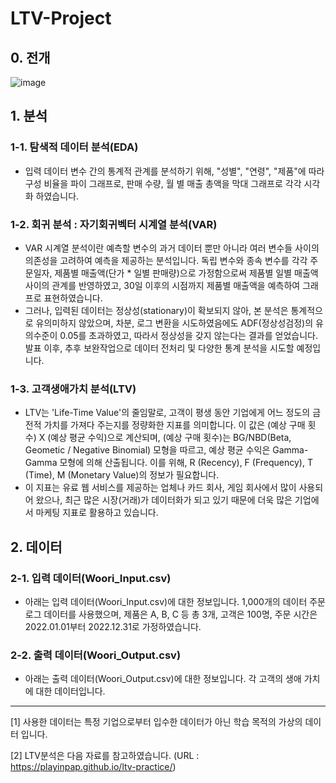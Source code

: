 # LTV-Project

## 0. 전개
![image](https://i.imgur.com/hytGGJj.png)



## 1. 분석
### 1-1. 탐색적 데이터 분석(EDA)
- 입력 데이터 변수 간의 통계적 관계를 분석하기 위해, "성별", "연령", "제품"에 따라 구성 비율을 파이 그래프로, 판매 수량, 월 별 매출 총액을 막대 그래프로 각각 시각화 하였습니다.


### 1-2. 회귀 분석 : 자기회귀벡터 시계열 분석(VAR)
- VAR 시계열 분석이란 예측할 변수의 과거 데이터 뿐만 아니라 여러 변수들 사이의 의존성을 고려하여 예측을 제공하는 분석입니다. 독립 변수와 종속 변수를 각각 주문일자, 제품별 매출액(단가 * 일별 판매량)으로 가정함으로써 제품별 일별 매출액 사이의 관계를 반영하였고, 30일 이후의 시점까지 제품별 매출액을 예측하여 그래프로 표현하였습니다.
- 그러나, 입력된 데이터는 정상성(stationary)이 확보되지 않아, 본 분석은 통계적으로 유의미하지 않았으며, 차분, 로그 변환을 시도하였음에도 ADF(정상성검정)의 유의수준이 0.05를 초과하였고, 따라서 정상성을 갖지 않는다는 결과를 얻었습니다. 발표 이후, 추후 보완작업으로 데이터 전처리 및 다양한 통계 분석을 시도할 예정입니다.

### 1-3. 고객생애가치 분석(LTV)
- LTV는 'Life-Time Value'의 줄임말로, 고객이 평생 동안 기업에게 어느 정도의 금전적 가치를 가져다 주는지를 정량화한 지표를 의미합니다. 이 값은 (예상 구매 횟수) X (예상 평균 수익)으로 계산되며, (예상 구매 횟수)는 BG/NBD(Beta, Geometic / Negative Binomial) 모형을 따르고, 예상 평균 수익은 Gamma-Gamma 모형에 의해 산출됩니다. 이를 위해, R (Recency), F (Frequency), T (Time), M (Monetary Value)의 정보가 필요합니다.
- 이 지표는 유료 웹 서비스를 제공하는 업체나 카드 회사, 게임 회사에서 많이 사용되어 왔으나, 최근 많은 시장(거래)가 데이터화가 되고 있기 때문에 더욱 많은 기업에서 마케팅 지표로 활용하고 있습니다.



## 2. 데이터
### 2-1. 입력 데이터(Woori_Input.csv)
- 아래는 입력 데이터(Woori_Input.csv)에 대한 정보입니다.
1,000개의 데이터 주문 로그 데이터를 사용했으며, 제품은 A, B, C 등 총 3개, 고객은 100명, 주문 시간은 2022.01.01부터 2022.12.31로 가정하였습니다.

### 2-2. 출력 데이터(Woori_Output.csv)
- 아래는 출력 데이터(Woori_Output.csv)에 대한 정보입니다.  각 고객의 생애 가치에 대한 데이터입니다.

---

[1] 사용한 데이터는 특정 기업으로부터 입수한 데이터가 아닌 학습 목적의 가상의 데이터 입니다.

[2] LTV분석은 다음 자료를 참고하였습니다. (URL : https://playinpap.github.io/ltv-practice/)
